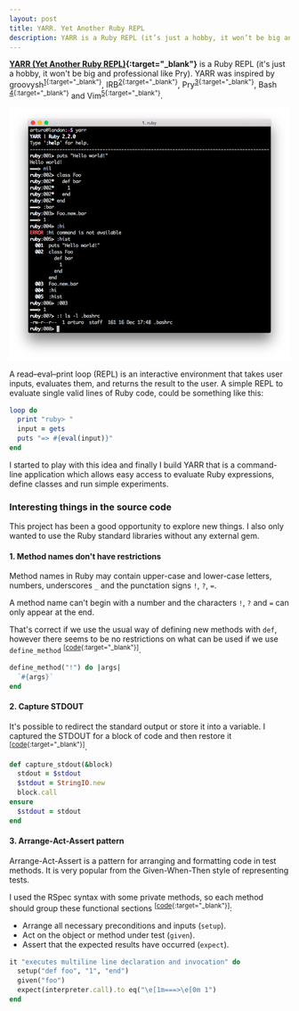 ```yaml
---
layout: post
title: YARR. Yet Another Ruby REPL
description: YARR is a Ruby REPL (it’s just a hobby, it won’t be big and professional like Pry).
---
```


**[YARR (Yet Another Ruby REPL)][1]{:target="_blank"}** is a Ruby REPL (it's just a hobby, it won't be big and
professional like Pry). YARR was inspired by groovysh<sup>[1][2]{:target="_blank"}</sup>,
IRB<sup>[2][3]{:target="_blank"}</sup>, Pry<sup>[3][4]{:target="_blank"}</sup>, Bash
<sup>[4][5]{:target="_blank"}</sup> and Vim<sup>[5][6]{:target="_blank"}</sup>.

![yarr][7]

A read–eval–print loop (REPL) is an interactive environment that takes user
inputs, evaluates them, and returns the result to the user. A simple
REPL to evaluate single valid lines of Ruby code, could be something like this:

```ruby
loop do
  print "ruby> "
  input = gets
  puts "=> #{eval(input)}"
end
```

I started to play with this idea and finally I build YARR that is a command-line
application which allows easy access to evaluate Ruby expressions, define classes
and run simple experiments.


### Interesting things in the source code

This project has been a good opportunity to explore new things. I also only
wanted to use the Ruby standard libraries without any external gem.

#### 1. Method names don't have restrictions

Method names in Ruby may contain upper-case and lower-case letters, numbers,
underscores `_` and the punctation signs `!`, `?`, `=`.

A method name can't begin with a number and the characters `!`, `?` and `=` can
only appear at the end.

That's correct if we use the usual way of defining new methods with `def`,
however there seems to be no restrictions on what can be used if we use
`define_method` <sup>[[code][8]{:target="_blank"}]</sup>.

```ruby
define_method("!") do |args|
  `#{args}`
end
```

#### 2. Capture STDOUT

It's possible to redirect the standard output or store it into a variable. I
captured the STDOUT for a block of code and then restore it <sup>[[code][9]{:target="_blank"}]</sup>.

```ruby
def capture_stdout(&block)
  stdout = $stdout
  $stdout = StringIO.new
  block.call
ensure
  $stdout = stdout
end
```

#### 3. Arrange-Act-Assert pattern

Arrange-Act-Assert is a pattern for arranging and formatting code in test methods.
It is very popular from the Given-When-Then style of representing tests.

I used the RSpec syntax with some private methods, so each method should group
these functional sections <sup>[[code][10]{:target="_blank"}]</sup>:

- Arrange all necessary preconditions and inputs (`setup`).
- Act on the object or method under test (`given`).
- Assert that the expected results have occurred (`expect`).

```ruby
it "executes multiline line declaration and invocation" do
  setup("def foo", "1", "end")
  given("foo")
  expect(interpreter.call).to eq("\e[1m===>\e[0m 1")
end
```


[1]: https://github.com/arturoherrero/yarr/
[2]: http://groovy-lang.org/groovysh.html
[3]: http://ruby-doc.org/stdlib/libdoc/irb/rdoc/IRB.html
[4]: http://pryrepl.org/
[5]: http://www.gnu.org/software/bash/
[6]: http://www.vim.org/
[7]: /assets/images/articles/yarr.png
[8]: https://github.com/arturoherrero/yarr/blob/v0.0.1/lib/interpreter.rb#L82-L84
[9]: https://github.com/arturoherrero/yarr/blob/v0.0.1/lib/interpreter.rb#L104-L110
[10]: https://github.com/arturoherrero/yarr/blob/v0.0.1/spec/lib/interpreter_spec.rb#L22-L26
